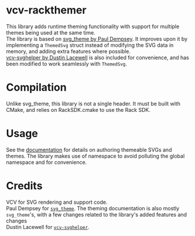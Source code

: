 # vcv-rackthemer
This library adds runtime theming functionality with support for multiple themes being used at the same time.  
The library is based on [svg_theme by Paul Dempsey](https://github.com/Paul-Dempsey/svg_theme). It improves upon it by implementing a `ThemedSvg` struct instead of modifying the SVG data in memory, and adding extra features where possible.  
[vcv-svghelper by Dustin Lacewell](https://github.com/dustinlacewell/vcv-svghelper) is also included for convenience, and has been modified to work seamlessly with `ThemedSvg`.

# Compilation
Unlike svg_theme, this library is not a single header. It must be built with CMake, and relies on RackSDK.cmake to use the Rack SDK.

# Usage
See the [documentation](docs/Theming.md) for details on authoring themeable SVGs and themes.
The library makes use of namespace to avoid polluting the global namespace and for convenience.

# Credits
VCV for SVG rendering and support code.  
Paul Dempsey for [`svg_theme`](https://github.com/Paul-Dempsey/svg_theme). The theming documentation is also mostly `svg_theme`'s, with a few changes related to the library's added features and changes  
Dustin Lacewell for [`vcv-svghelper`](https://github.com/dustinlacewell/vcv-svghelper).  